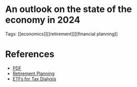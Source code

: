# An outlook on the state of the economy in 2024

Tags: [[economics]][[retirement]][[financial planning]]

# References

- [PDF](https://assets.jpmprivatebank.com/content/dam/jpm-pb-aem/global/en/documents/mid-year-outlook-2024.pdf)
- [Retirement Planning](http://analyzenow.com)
- [ETFs for Tax Dialysis](https://news.law.fordham.edu/blog/2019/11/25/etfs-as-tax-dialysis-machines/)
